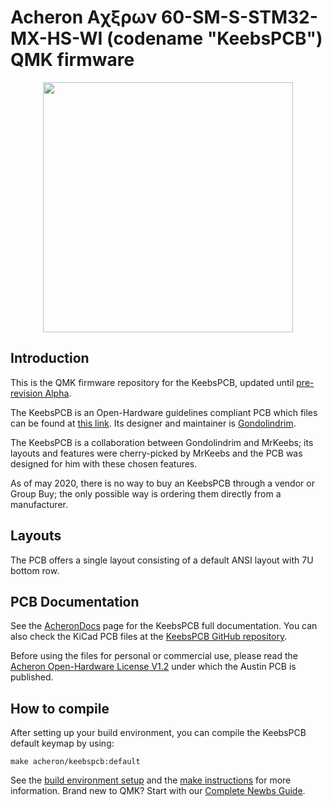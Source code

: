 # Acheron Aχξρων 60-SM-S-STM32-MX-HS-WI (codename "KeebsPCB") QMK firmware

<p align="center">
  <img align="middle" src="https://raw.githubusercontent.com/Gondolindrim/acheronLibrary/master/graphics/acheronLong.png"  width="400"> 
</p>

## Introduction

This is the QMK firmware repository for the KeebsPCB, updated until [pre-revision Alpha](https://github.com/Gondolindrim/KeebsPCB/releases/tag/pre-Alpha).

The KeebsPCB is an Open-Hardware guidelines compliant PCB which files can be found at [this link](https://github.com/Gondolindrim/KeebsPCB). Its designer and maintainer is [Gondolindrim](https://github.com/Gondolindrim).

The KeebsPCB is a collaboration between Gondolindrim and MrKeebs; its layouts and features were cherry-picked by MrKeebs and the PCB was designed for him with these chosen features.

As of may 2020, there is no way to buy an KeebsPCB through a vendor or Group Buy; the only possible way is ordering them directly from a manufacturer.

## Layouts

The PCB offers a single layout consisting of a default ANSI layout with 7U bottom row.

## PCB Documentation

See the [AcheronDocs](https://gondolindrim.github.io/AcheronDocs/keebs/intro.html) page for the KeebsPCB full documentation. You can also check the KiCad PCB files at the [KeebsPCB GitHub repository](https://github.com/Gondolindrim/KeebsPCB).

Before using the files for personal or commercial use, please read the [Acheron Open-Hardware License V1.2](https://gondolindrim.github.io/AcheronDocs/license/license.html) under which the Austin PCB is published.

## How to compile

After setting up your build environment, you can compile the KeebsPCB default keymap by using:

    make acheron/keebspcb:default

See the [build environment setup](https://docs.qmk.fm/#/getting_started_build_tools) and the [make instructions](https://docs.qmk.fm/#/getting_started_make_guide) for more information. Brand new to QMK? Start with our [Complete Newbs Guide](https://docs.qmk.fm/#/newbs).
